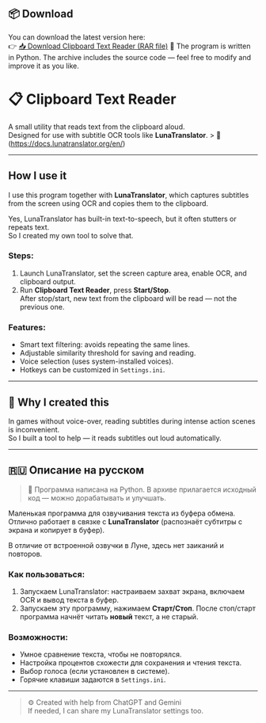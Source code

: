 ## 📦 Download

You can download the latest version here:  
👉 [📥 Download Clipboard Text Reader (RAR file)](https://drive.google.com/file/d/1Sc2W-eWm5jo6GIqzHVCfGfiO80IdBgk7/view?usp=sharing)
🎯 The program is written in Python. The archive includes the source code — feel free to modify and improve it as you like.

# 📋 Clipboard Text Reader

A small utility that reads text from the clipboard aloud.  
Designed for use with subtitle OCR tools like **LunaTranslator**. > 📌(https://docs.lunatranslator.org/en/)


---

## How I use it

I use this program together with **LunaTranslator**, which captures subtitles from the screen using OCR and copies them to the clipboard.

Yes, LunaTranslator has built-in text-to-speech, but it often stutters or repeats text.  
So I created my own tool to solve that.

### Steps:
1. Launch LunaTranslator, set the screen capture area, enable OCR, and clipboard output.
2. Run **Clipboard Text Reader**, press **Start/Stop**.  
   After stop/start, new text from the clipboard will be read — not the previous one.

### Features:
- Smart text filtering: avoids repeating the same lines.
- Adjustable similarity threshold for saving and reading.
- Voice selection (uses system-installed voices).
- Hotkeys can be customized in `Settings.ini`.

---

## 🤔 Why I created this

In games without voice-over, reading subtitles during intense action scenes is inconvenient.  
So I built a tool to help — it reads subtitles out loud automatically.

---

## 🇷🇺 Описание на русском
> 🎯 Программа написана на Python. В архиве прилагается исходный код — можно дорабатывать и улучшать.

Маленькая программа для озвучивания текста из буфера обмена.  
Отлично работает в связке с **LunaTranslator** (распознаёт субтитры с экрана и копирует в буфер).

В отличие от встроенной озвучки в Луне, здесь нет заиканий и повторов.

### Как пользоваться:
1. Запускаем LunaTranslator: настраиваем захват экрана, включаем OCR и вывод текста в буфер.
2. Запускаем эту программу, нажимаем **Старт/Стоп**.
   После стоп/старт программа начнёт читать **новый** текст, а не старый.

### Возможности:
- Умное сравнение текста, чтобы не повторялся.
- Настройка процентов схожести для сохранения и чтения текста.
- Выбор голоса (если установлен в системе).
- Горячие клавиши задаются в `Settings.ini`.

---

> ⚙️ Created with help from ChatGPT and Gemini  
> If needed, I can share my LunaTranslator settings too.
